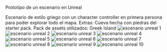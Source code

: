 Prototipo de un escenario en Unreal

Escenario de estilo griego con un character controller en primera persona para poder explorar todo el mapa. 
Extras: Cueva hecha con piedras del starter pack.
Pack de assets utilizados: Greek Island
![escenario unreal 1](https://github.com/user-attachments/assets/e9132a5a-e57c-43c6-bc4f-aa5fff692ca4)
![escenario unreal 2](https://github.com/user-attachments/assets/74663c71-6400-449b-8c6b-3e9372fc4709)
![escenario unreal 3](https://github.com/user-attachments/assets/efca949f-ecaf-4548-9681-f20083013bd5)
![escenario unreal 4](https://github.com/user-attachments/assets/503d74aa-8746-4064-bf33-00df2ebc1f13)
![escenario unreal 5](https://github.com/user-attachments/assets/b3ce000a-b474-4c70-9e93-ad7500d9ac07)
![escenario unreal 6](https://github.com/user-attachments/assets/847c67c7-555f-464e-a7a8-978873886664)
![escenario unreal 7](https://github.com/user-attachments/assets/1f25c063-621b-4a7b-a9bf-3f2e77b8d918)
![escenario unreal 8](https://github.com/user-attachments/assets/8098b656-6870-4f0a-8efd-d77baf9eabc0)
![escenario unreal 9](https://github.com/user-attachments/assets/65d652b9-822e-4d9d-845a-375ca3e2dc82)
![escenario unreal 10](https://github.com/user-attachments/assets/ebc71878-5296-4b5f-822f-62dd732d8454)
